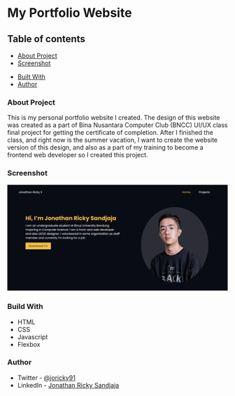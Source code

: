 # My Portfolio Website

## Table of contents
- [About Project](#about-project)
- [Screenshot](#screenshot)
<!-- - [Links](#links) -->
- [Built With](#built-with)
- [Author](#author)

### About Project
This is my personal portfolio website I created. The design of this website was created as a part of Bina Nusantara Computer Club (BNCC) UI/UX class final project for getting the certificate of completion. After I finished the class, and right now is the summer vacation, I want to create the website version of this design, and also as a part of my training to become a frontend web developer so I created this project.

### Screenshot
![](/images/portfolio-web1.png)

### Build With
- HTML 
- CSS
- Javascript
- Flexbox

### Author
- Twitter - [@joricky91](https://twitter.com/joricky91)
- LinkedIn - [Jonathan Ricky Sandjaja](https://www.linkedin.com/in/jonathan-ricky-sandjaja-b47b511a9/)
